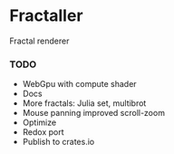 # Fractaller

Fractal renderer

### TODO

- WebGpu with compute shader
- Docs
- More fractals: Julia set, multibrot
- Mouse panning improved scroll-zoom
- Optimize
- Redox port
- Publish to crates.io
